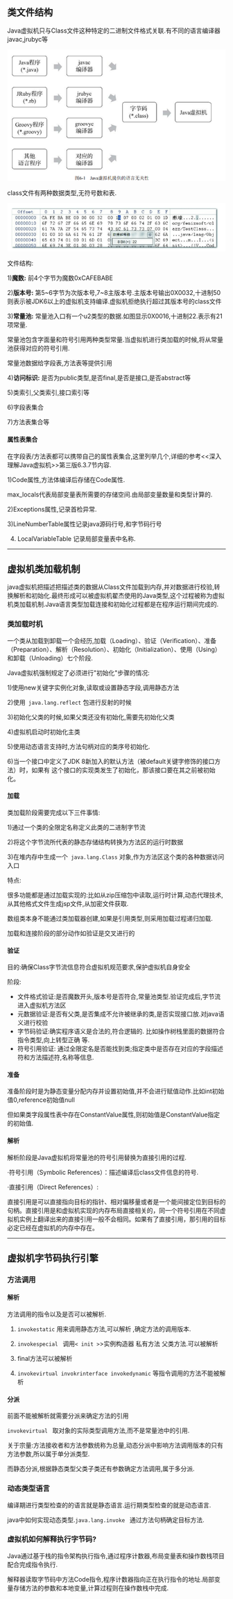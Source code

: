 ## 类文件结构

Java虚拟机只与Class文件这种特定的二进制文件格式关联.有不同的语言编译器javac,jrubyc等

![](img/jvm_lan.png)

class文件有两种数据类型,无符号数和表.

![](img/class.png)

文件结构:

1)**魔数:** 前4个字节为魔数0xCAFEBABE

2)**版本号:** 第5~6字节为次版本号,7~8主版本号.主版本号输出0X0032,十进制50则表示被JDK6以上的虚拟机支持编译.虚拟机拒绝执行超过其版本号的class文件

3)**常量池:** 常量池入口有一个u2类型的数据.如图显示0X0016,十进制22.表示有21项常量.

常量池包含字面量和符号引用两种类型常量.当虚拟机进行类加载的时候,将从常量池获得对应的符号引用.

常量池数据给字段表,方法表等提供引用

4)**访问标识:** 是否为public类型,是否final,是否是接口,是否abstract等

5)类索引,父类索引,接口索引等

6)字段表集合

7)方法表集合等

#### 属性表集合

在字段表/方法表都可以携带自己的属性表集合,这里列举几个,详细的参考<<深入理解Java虚拟机>>第三版6.3.7节内容.

1)Code属性,方法体编译后存储在Code属性.

max_locals代表局部变量表所需要的存储空间.由局部变量数量和类型计算的.

2)Exceptions属性,记录首检异常.

3)LineNumberTable属性记录java源码行号,和字节码行号

4) LocalVariableTable 记录局部变量表中名称.



------

## 虚拟机类加载机制

java虚拟机把描述把描述类的数据从Class文件加载到内存,并对数据进行校验,转换解析和初始化.最终形成可以被虚拟机翟杰使用的Java类型,这个过程被称为虚拟机类加载机制.Java语言类型加载连接和初始化过程都是在程序运行期间完成的.

### 类加载时机

一个类从加载到卸载一个会经历,加载（Loading）、验证（Verification）、准备（Preparation）、解析（Resolution）、初始化（Initialization）、使用（Using）和卸载（Unloading）七个阶段.

Java虚拟机强制规定了必须进行"初始化"步骤的情况:

1)使用new关键字实例化对象,读取或设置静态字段,调用静态方法

2)使用` java.lang.reflect` 包进行反射的时候

3)初始化父类的时候,如果父类还没有初始化,需要先初始化父类

4)虚拟机启动时初始化主类

5)使用动态语言支持时,方法句柄对应的类序号初始化.

6)当一个接口中定义了JDK 8新加入的默认方法（被default关键字修饰的接口方法）时，如果有
这个接口的实现类发生了初始化，那该接口要在其之前被初始化。

#### 加载

类加载阶段需要完成以下三件事情:

1)通过一个类的全限定名称定义此类的二进制字节流

2)将这个字节流所代表的静态存储结构转换为方法区的运行时数据

3)在堆内存中生成一个` java.lang.Class` 对象,作为方法区这个类的各种数据访问入口

特点:

很多功能都是通过加载实现的:比如从zip压缩包中读取,运行时计算,动态代理技术,从其他格式文件生成jsp文件,从加密文件获取.

数组类本身不能通过类加载器创建,如果是引用类型,则采用加载过程递归加载.

加载和连接阶段的部分动作如验证是交叉进行的

#### 验证

目的:确保Class字节流信息符合虚拟机规范要求,保护虚拟机自身安全

阶段:

* 文件格式验证:是否魔数开头,版本号是否符合,常量池类型.验证完成后,字节流进入虚拟机方法区
* 元数据验证:是否有父类,是否集成不允许被继承的类,是否实现接口放.对java语义进行校验
* 字节码验证:确实程序语义是合法的,符合逻辑的. 比如操作树栈里面的数据符合指令类型,向上转型正确 等.
* 符号引用验证: 通过全限定名是否能找到类;指定类中是否存在对应的字段描述符和方法描述符,名称等信息.


#### 准备

准备阶段时是为静态变量分配内存并设置初始值,并不会进行赋值动作.比如int初始值0,reference初始值null

但如果类字段属性表中存在ConstantValue属性,则初始值是ConstantValue指定的初始值.

#### 解析

解析阶段是Java虚拟机将常量池的符号引用替换为直接引用的过程.

·符号引用（Symbolic References）：描述编译后class文件信息的符号.

·直接引用（Direct References）:

直接引用是可以直接指向目标的指针、相对偏移量或者是一个能间接定位到目标的句柄。直接引用是和虚拟机实现的内存布局直接相关的，同一个符号引用在不同虚拟机实例上翻译出来的直接引用一般不会相同。如果有了直接引用，那引用的目标必定已经在虚拟机的内存中存在。

------

## 虚拟机字节码执行引擎

### 方法调用

#### 解析

方法调用的指令以及是否可以被解析.

1) `invokestatic` 用来调用静态方法,可以解析 ,确定方法的调用版本.

2) `invokespecial ` 调用`< init >`>实例构造器 私有方法 父类方法.可以被解析

3) final方法可以被解析

4) `invokevirtual invokrinterface invokedynamic` 等指令调用的方法不能被解析

#### 分派

前面不能被解析就需要分派来确定方法的引用

`invokevirtual ` 取对象的实际类型调用方法,而不是常量池中的引用.

关于宗量:方法接收者和方法参数统称为总量,动态分派中影响方法调用版本的只有方法参数,所以属于单分派类型.

而静态分派,根据静态类型父类子类还有参数确定方法调用,属于多分派.

### 动态类型语言

编译期进行类型检查的的语言就是静态语言.运行期类型检查的就是动态语言.

java中如何实现动态类型.`java.lang.invoke ` 通过方法句柄确定目标方法.

### 虚拟机如何解释执行字节码?

Java通过基于栈的指令架构执行指令,通过程序计数器,布局变量表和操作数栈项目配合完成指令执行.

解释器读取字节码中方法Code指令,程序计数器指向正在执行指令的地址.局部变量存储方法的参数和本地变量,计算过程则在操作数栈中完成.












